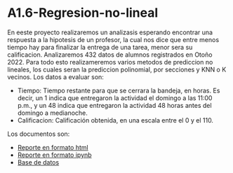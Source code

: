 # A1.6-Regresion-no-lineal

En eeste proyecto realizaremos un analizasis esperando encontrar una respuesta a la hipotesis de un profesor, la cual nos dice que entre menos tiempo hay para finalizar la entrega de una tarea, menor sera su calificacion. Analizaremos  432 datos de alumnos registrados en  Otoño 2022. 
Para todo esto realizameremos varios metodos de prediccion no lineales, los cuales seran la prediccion polinomial, por secciones y KNN o K vecinos.
Los datos a evaluar son:
- Tiempo: Tiempo restante para que se cerrara la bandeja, en horas. Es decir, un 1 indica
que entregaron la actividad el domingo a las 11:00 p.m., y un 48 indica que entregaron la
actividad 48 horas antes del domingo a medianoche.
- Calificacion: Calificación obtenida, en una escala entre el 0 y el 110.

Los documentos son:
- [Reporte en formato html](./A1.6-Regresion-no-lineal.html)
- [Reporte en formato ipynb](./A1.6-Regresion-no-lineal.ipynb)
- [Base de datos](./A1.6-Tiempo-de-Entrega.csv)
